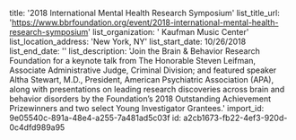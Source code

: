 title: '2018 International Mental Health Research Symposium'
list_title_url: 'https://www.bbrfoundation.org/event/2018-international-mental-health-research-symposium'
list_organization: ' Kaufman Music Center'
list_location_address: 'New York, NY'
list_start_date: 10/26/2018
list_end_date: ''
list_description: 'Join the Brain & Behavior Research Foundation for a keynote talk from The Honorable Steven Leifman, Associate Administrative Judge, Criminal Division; and featured speaker Altha Stewart, M.D., President, American Psychiatric Association (APA), along with presentations on leading research discoveries across brain and behavior disorders by the Foundation’s 2018 Outstanding Achievement Prizewinners and two select Young Investigator Grantees.'
import_id: 9e05540c-891a-48e4-a255-7a481ad5c03f
id: a2cb1673-fb22-4ef3-920d-0c4dfd989a95
